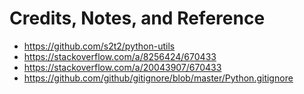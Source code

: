 # Credits, Notes, and Reference

  + https://github.com/s2t2/python-utils
  + https://stackoverflow.com/a/8256424/670433
  + https://stackoverflow.com/a/20043907/670433
  + https://github.com/github/gitignore/blob/master/Python.gitignore
